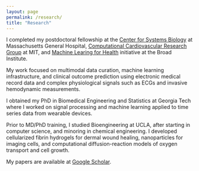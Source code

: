 ```yaml
---
layout: page
permalink: /research/
title: "Research"
---
```


I completed my postdoctoral fellowship at the [Center for Systems Biology][csb] at Massachusetts General Hospital, [Computational Cardiovascular Research Group][ccrg] at MIT, and [Machine Learing for Health][ml4h] initiative at the Broad Institute.

My work focused on multimodal data curation, machine learning infrastructure, and clinical outcome prediction using electronic medical record data and complex physiological signals such as ECGs and invasive hemodynamic measurements.

I obtained my PhD in Biomedical Engineering and Statistics at Georgia Tech where I worked on signal processing and machine learning applied to time series data from wearable devices.

Prior to MD/PhD training, I studied Bioengineering at UCLA, after starting in computer science, and minoring in chemical engineering. I developed cellularized fibrin hydrogels for dermal wound healing, nanoparticles for imaging cells, and computational diffusion-reaction models of oxygen transport and cell growth.

My papers are available at [Google Scholar][scholar].

[aa]: https://csb.mgh.harvard.edu/aaron_aguirre
[cs]: https://www.rle.mit.edu/cb/people/
[pb]: https://www.broadinstitute.org/bios/puneet-batra
[gc]: http://gdclifford.info/people/gari
[sn]: http://nematilab.info/people/shamim/index.html
[as]: https://sph.emory.edu/faculty/profile/index.php?FID=amit-shah-5975
[cvrc]: http://cvrc.massgeneral.org  
[csb]: https://csb.mgh.harvard.edu 
[ccrg]: https://www.rle.mit.edu/cb   
[rle]: https://www.rle.mit.edu
[ml4h]: https://www.broadinstitute.org/ml4h
[scholar]: https://scholar.google.com/citations?hl=en&user=APy8nq4AAAAJ&view_op=list_works&sortby=pubdate
